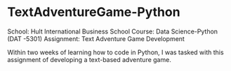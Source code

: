 # TextAdventureGame-Python

School:     Hult International Business School
Course:     Data Science-Python (DAT -5301)
Assignment: Text Adventure Game Development 

Within two weeks of learning how to code in Python, I was tasked with this assignment of developing a text-based adventure game.
